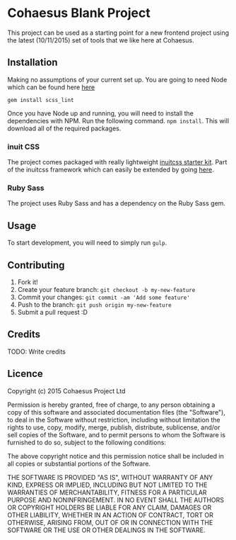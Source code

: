 # Cohaesus Blank Project

This project can be used as a starting point for a new frontend project using the latest (10/11/2015) set of tools that we like here at Cohaesus.

## Installation

Making no assumptions of your current set up. You are going to need Node which can be found here [here](https://nodejs.org/en/download/)

`gem install scss_lint`

Once you have Node up and running, you will need to install the dependencies with NPM. Run the following command. `npm install`. This will download all of the required packages.

### inuit CSS  
The project comes packaged with really lightweight [inuitcss starter kit](https://github.com/inuitcss/getting-started). Part of the inuitcss framework which can easily be extended by going [here](https://github.com/inuitcss).

### Ruby Sass
The project uses Ruby Sass and has a dependency on the Ruby Sass gem.

## Usage

To start development, you will need to simply run `gulp`.

## Contributing

1. Fork it!
2. Create your feature branch: `git checkout -b my-new-feature`
3. Commit your changes: `git commit -am 'Add some feature'`
4. Push to the branch: `git push origin my-new-feature`
5. Submit a pull request :D

## Credits

TODO: Write credits

## Licence

Copyright (c) 2015 Cohaesus Project Ltd

Permission is hereby granted, free of charge, to any person obtaining a copy
of this software and associated documentation files (the "Software"), to deal
in the Software without restriction, including without limitation the rights
to use, copy, modify, merge, publish, distribute, sublicense, and/or sell
copies of the Software, and to permit persons to whom the Software is
furnished to do so, subject to the following conditions:

The above copyright notice and this permission notice shall be included in
all copies or substantial portions of the Software.

THE SOFTWARE IS PROVIDED "AS IS", WITHOUT WARRANTY OF ANY KIND, EXPRESS OR
IMPLIED, INCLUDING BUT NOT LIMITED TO THE WARRANTIES OF MERCHANTABILITY,
FITNESS FOR A PARTICULAR PURPOSE AND NONINFRINGEMENT.  IN NO EVENT SHALL THE
AUTHORS OR COPYRIGHT HOLDERS BE LIABLE FOR ANY CLAIM, DAMAGES OR OTHER
LIABILITY, WHETHER IN AN ACTION OF CONTRACT, TORT OR OTHERWISE, ARISING FROM,
OUT OF OR IN CONNECTION WITH THE SOFTWARE OR THE USE OR OTHER DEALINGS IN
THE SOFTWARE.

